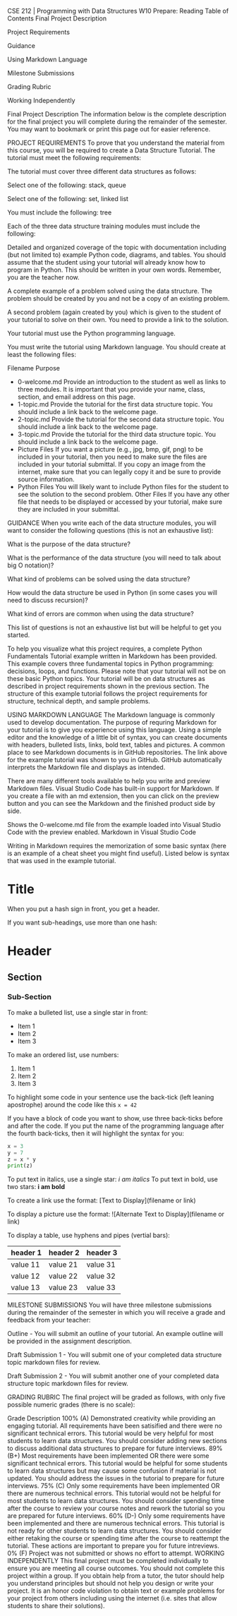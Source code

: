 CSE 212 | Programming with Data Structures
W10 Prepare: Reading
Table of Contents
Final Project Description

Project Requirements

Guidance

Using Markdown Language

Milestone Submissions

Grading Rubric

Working Independently

Final Project Description
The information below is the complete description for the final project you will complete during the remainder of the semester. You may want to bookmark or print this page out for easier reference.

PROJECT REQUIREMENTS
To prove that you understand the material from this course, you will be required to create a Data Structure Tutorial. The tutorial must meet the following requirements:

The tutorial must cover three different data structures as follows:

Select one of the following: stack, queue

Select one of the following: set, linked list

You must include the following: tree

Each of the three data structure training modules must include the following:

Detailed and organized coverage of the topic with documentation including (but not limited to) example Python code, diagrams, and tables. You should assume that the student using your tutorial will already know how to program in Python. This should be written in your own words. Remember, you are the teacher now.

A complete example of a problem solved using the data structure. The problem should be created by you and not be a copy of an existing problem.

A second problem (again created by you) which is given to the student of your tutorial to solve on their own. You need to provide a link to the solution.

Your tutorial must use the Python programming language.

You must write the tutorial using Markdown language. You should create at least the following files:

Filename	Purpose
* 0-welcome.md	Provide an introduction to the student as well as links to three modules. It is important that you provide your name, class, section, and email address on this page.
* 1-topic.md	Provide the tutorial for the first data structure topic. You should include a link back to the welcome page.
* 2-topic.md	Provide the tutorial for the second data structure topic. You should include a link back to the welcome page.
* 3-topic.md	Provide the tutorial for the third data structure topic. You should include a link back to the welcome page.
* Picture Files	If you want a picture (e.g., jpg, bmp, gif, png) to be included in your tutorial, then you need to make sure the files are included in your tutorial submittal. If you copy an image from the internet, make sure that you can legally copy it and be sure to provide source information.
* Python Files	You will likely want to include Python files for the student to see the solution to the second problem.
Other Files	If you have any other file that needs to be displayed or accessed by your tutorial, make sure they are included in your submittal.

GUIDANCE
When you write each of the data structure modules, you will want to consider the following questions (this is not an exhaustive list):

What is the purpose of the data structure?

What is the performance of the data structure (you will need to talk about big O notation)?

What kind of problems can be solved using the data structure?

How would the data structure be used in Python (in some cases you will need to discuss recursion)?

What kind of errors are common when using the data structure?

This list of questions is not an exhaustive list but will be helpful to get you started.

To help you visualize what this project requires, a complete Python Fundamentals Tutorial example written in Markdown has been provided. This example covers three fundamental topics in Python programming: decisions, loops, and functions. Please note that your tutorial will not be on these basic Python topics. Your tutorial will be on data structures as described in project requirements shown in the previous section. The structure of this example tutorial follows the project requirements for structure, technical depth, and sample problems.

USING MARKDOWN LANGUAGE
The Markdown language is commonly used to develop documentation. The purpose of requring Markdown for your tutorial is to give you experience using this language. Using a simple editor and the knowledge of a little bit of syntax, you can create documents with headers, bulleted lists, links, bold text, tables and pictures. A common place to see Markdown documents is in GitHub repositories. The link above for the example tutorial was shown to you in GitHub. GitHub automatically interprets the Markdown file and displays as intended.

There are many different tools available to help you write and preview Markdown files. Visual Studio Code has built-in support for Markdown. If you create a file with an md extension, then you can click on the preview button and you can see the Markdown and the finished product side by side.

Shows the 0-welcome.md file from the example loaded into Visual Studio Code with the preview enabled.
Markdown in Visual Studio Code

Writing in Markdown requires the memorization of some basic syntax (here is an example of a cheat sheet you might find useful). Listed below is syntax that was used in the example tutorial.

	
# Title

When you put a hash sign in front, you get a header.

If you want sub-headings, use more than one hash:

# Header
## Section
### Sub-Section

To make a bulleted list, use a single star in front:
* Item 1
* Item 2
* Item 3

To make an ordered list, use numbers:
1. Item 1
2. Item 2
3. Item 3

To highlight some code in your sentence use the 
back-tick (left leaning apostrophe) around the code 
like this `x = 42`

If you have a block of code you want to show, use three back-ticks
before and after the code.  If you put the name of the programming 
language after the fourth back-ticks, then it will highlight the 
syntax for you:

```python
x = 3
y = 7
z = x * y
print(z)
```

To put text in italics, use a single star:  *i am italics*
To put text in bold, use two stars: **i am bold**

To create a link use the format: 
[Text to Display](filename or link)

To display a picture use the format: 
![Alternate Text to Display](filename or link)

To display a table, use hyphens and pipes (vertial bars):

header 1 | header 2 | header 3
-------- | -------- | --------
value 11 | value 21 | value 31
value 12 | value 22 | value 32
value 13 | value 23 | value 33
		
MILESTONE SUBMISSIONS
You will have three milestone submissions during the remainder of the semester in which you will receive a grade and feedback from your teacher:

Outline - You will submit an outline of your tutorial. An example outline will be provided in the assignment description.

Draft Submission 1 - You will submit one of your completed data structure topic markdown files for review.

Draft Submission 2 - You will submit another one of your completed data structure topic markdown files for review.

GRADING RUBRIC
The final project will be graded as follows, with only five possible numeric grades (there is no scale):

Grade	Description
100% (A)	Demonstrated creativity while providing an engaging tutorial. All requirements have been satisified and there were no significant technical errors. This tutorial would be very helpful for most students to learn data structures. You should consider adding new sections to discuss additional data structures to prepare for future interviews.
89% (B+)	Most requirements have been implemented OR there were some significant technical errors. This tutorial would be helpful for some students to learn data structures but may cause some confusion if material is not updated. You should address the issues in the tutorial to prepare for future interviews.
75% (C)	Only some requirements have been implemented OR there are numerous technical errors. This tutorial would not be helpful for most students to learn data structures. You should consider spending time after the course to review your course notes and rework the tutorial so you are prepared for future interviews.
60% (D-)	Only some requirements have been implemented and there are numerous technical errors. This tutorial is not ready for other students to learn data structures. You should consider either retaking the course or spending time after the course to reattempt the tutorial. These actions are important to prepare you for future intreviews.
0% (F)	Project was not submitted or shows no effort to attempt.
WORKING INDEPENDENTLY
This final project must be completed individually to ensure you are meeting all course outcomes. You should not complete this project within a group. If you obtain help from a tutor, the tutor should help you understand principles but should not help you design or write your project. It is an honor code violation to obtain text or example problems for your project from others including using the internet (i.e. sites that allow students to share their solutions).